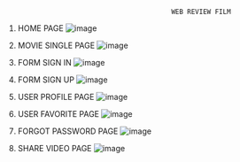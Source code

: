                                               WEB REVIEW FILM
1. HOME PAGE
![image](https://user-images.githubusercontent.com/83264542/199221188-108f48e0-8d09-4839-8874-4793ebb55e28.png)

2. MOVIE SINGLE PAGE
![image](https://user-images.githubusercontent.com/83264542/199221276-1765c277-5d2f-4f73-8582-cf691b772f01.png)

3. FORM SIGN IN
![image](https://user-images.githubusercontent.com/83264542/199222621-f6ab6961-4eda-4b4f-8b14-8afd1a7ea099.png)

4. FORM SIGN UP 
![image](https://user-images.githubusercontent.com/83264542/199222740-809eaac8-38c8-4620-a275-6125bff50e78.png)

5. USER PROFILE PAGE
![image](https://user-images.githubusercontent.com/83264542/199223183-8744db6c-8a07-437c-bda5-46e2c7dfcea8.png)

6. USER FAVORITE PAGE
![image](https://user-images.githubusercontent.com/83264542/199223363-613bbaab-832c-4876-b761-1174b762d687.png)

7. FORGOT PASSWORD PAGE
![image](https://user-images.githubusercontent.com/83264542/199223502-777d2eea-8524-4632-92ae-2c29ed924e04.png)

8. SHARE VIDEO PAGE
![image](https://user-images.githubusercontent.com/83264542/199223753-01582f9d-3cdc-4cf9-a595-c0fe4d1a6e3c.png)
